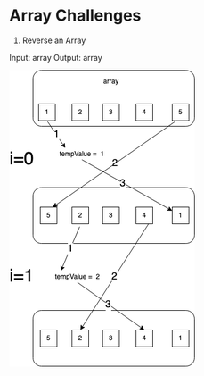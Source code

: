 ﻿# Array Challenges

1. Reverse an Array

Input: array
Output: array

![whiteboard 01](../../Assets/challenge01.png)